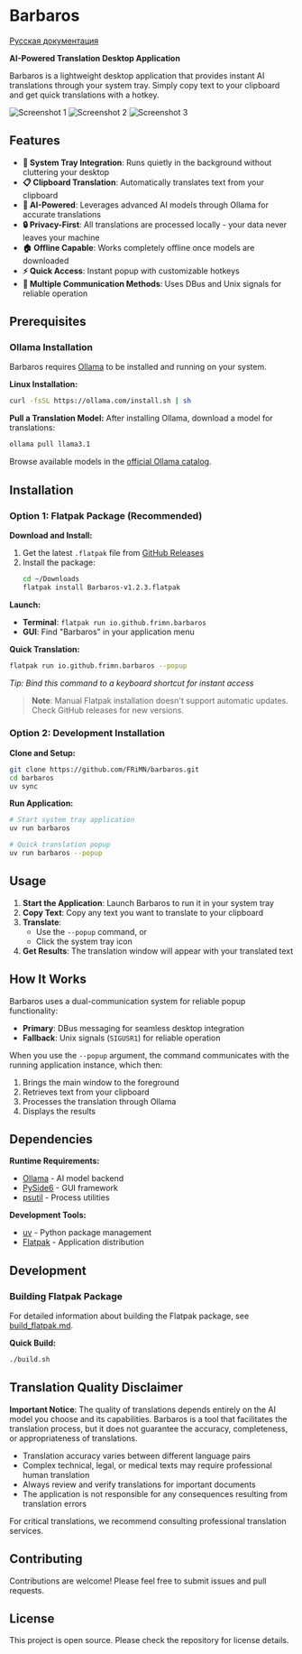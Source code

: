 # Barbaros

[Русская документация](docs/README_RU.md)

**AI-Powered Translation Desktop Application**

Barbaros is a lightweight desktop application that provides instant AI translations through your system tray. Simply copy text to your clipboard and get quick translations with a hotkey.

![Screenshot 1](docs/img/window-1.png)
![Screenshot 2](docs/img/window_translation_process.png)
![Screenshot 3](docs/img/window-2.png)

## Features

- **🚀 System Tray Integration**: Runs quietly in the background without cluttering your desktop
- **📋 Clipboard Translation**: Automatically translates text from your clipboard
- **🤖 AI-Powered**: Leverages advanced AI models through Ollama for accurate translations
- **🔒 Privacy-First**: All translations are processed locally - your data never leaves your machine
- **🏠 Offline Capable**: Works completely offline once models are downloaded
- **⚡ Quick Access**: Instant popup with customizable hotkeys
- **🔄 Multiple Communication Methods**: Uses DBus and Unix signals for reliable operation

## Prerequisites

### Ollama Installation

Barbaros requires [Ollama](https://ollama.ai/) to be installed and running on your system.

**Linux Installation:**
```bash
curl -fsSL https://ollama.com/install.sh | sh
```

**Pull a Translation Model:**
After installing Ollama, download a model for translations:
```bash
ollama pull llama3.1
```

Browse available models in the [official Ollama catalog](https://ollama.com/search).

## Installation

### Option 1: Flatpak Package (Recommended)

**Download and Install:**
1. Get the latest `.flatpak` file from [GitHub Releases](https://github.com/FRiMN/barbaros/releases)
2. Install the package:
   ```bash
   cd ~/Downloads
   flatpak install Barbaros-v1.2.3.flatpak
   ```

**Launch:**
- **Terminal**: `flatpak run io.github.frimn.barbaros`
- **GUI**: Find "Barbaros" in your application menu

**Quick Translation:**
```bash
flatpak run io.github.frimn.barbaros --popup
```
*Tip: Bind this command to a keyboard shortcut for instant access*

> **Note**: Manual Flatpak installation doesn't support automatic updates. Check GitHub releases for new versions.

### Option 2: Development Installation

**Clone and Setup:**
```bash
git clone https://github.com/FRiMN/barbaros.git
cd barbaros
uv sync
```

**Run Application:**
```bash
# Start system tray application
uv run barbaros

# Quick translation popup
uv run barbaros --popup
```

## Usage

1. **Start the Application**: Launch Barbaros to run it in your system tray
2. **Copy Text**: Copy any text you want to translate to your clipboard
3. **Translate**:
   - Use the `--popup` command, or
   - Click the system tray icon
4. **Get Results**: The translation window will appear with your translated text

## How It Works

Barbaros uses a dual-communication system for reliable popup functionality:

- **Primary**: DBus messaging for seamless desktop integration
- **Fallback**: Unix signals (`SIGUSR1`) for reliable operation

When you use the `--popup` argument, the command communicates with the running application instance, which then:
1. Brings the main window to the foreground
2. Retrieves text from your clipboard
3. Processes the translation through Ollama
4. Displays the results

## Dependencies

**Runtime Requirements:**
- [Ollama](https://ollama.ai/) - AI model backend
- [PySide6](https://www.qt.io/qt-for-python) - GUI framework
- [psutil](https://github.com/giampaolo/psutil) - Process utilities

**Development Tools:**
- [uv](https://docs.astral.sh/uv/) - Python package management
- [Flatpak](https://flatpak.org/) - Application distribution

## Development

### Building Flatpak Package

For detailed information about building the Flatpak package, see [build_flatpak.md](docs/build_flatpak.md).

**Quick Build:**
```bash
./build.sh
```

## Translation Quality Disclaimer

**Important Notice**: The quality of translations depends entirely on the AI model you choose and its capabilities. Barbaros is a tool that facilitates the translation process, but it does not guarantee the accuracy, completeness, or appropriateness of translations.

- Translation accuracy varies between different language pairs
- Complex technical, legal, or medical texts may require professional human translation
- Always review and verify translations for important documents
- The application is not responsible for any consequences resulting from translation errors

For critical translations, we recommend consulting professional translation services.

## Contributing

Contributions are welcome! Please feel free to submit issues and pull requests.

## License

This project is open source. Please check the repository for license details.
